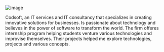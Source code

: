 ![image](https://github.com/user-attachments/assets/b8d88d0a-a56b-4324-a417-8970b2198ad1)

Codsoft, an IT services and IT consultancy that specializes in creating innovative solutions for businesses. Is passionate about technology and believes in the power of software to transform the world. 
The firm offeres internship program helping students venture various technologies and improvise themselves. Their projects helped me explore technologies, projects and various concepts.




